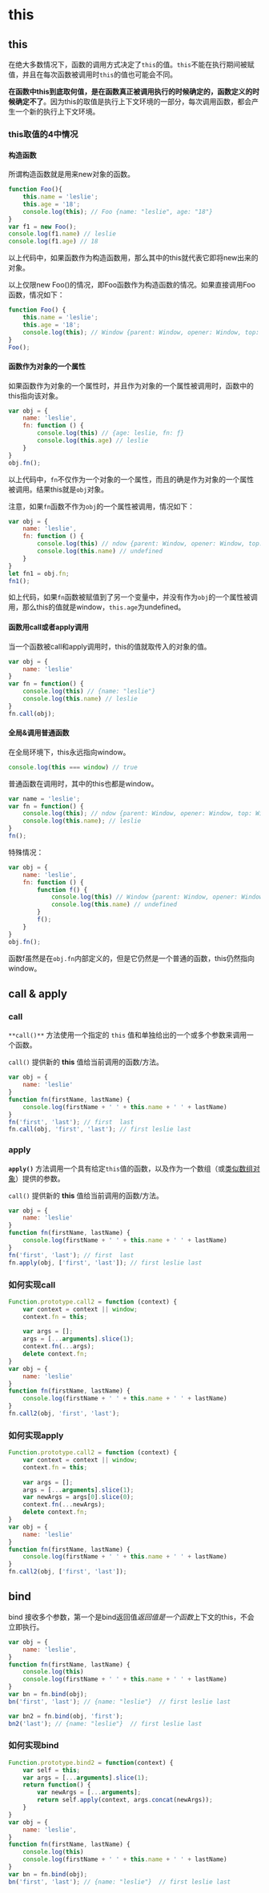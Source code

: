 # this



## this

在绝大多数情况下，函数的调用方式决定了`this`的值。`this`不能在执行期间被赋值，并且在每次函数被调用时`this`的值也可能会不同。

**在函数中this到底取何值，是在函数真正被调用执行的时候确定的，函数定义的时候确定不了**。因为this的取值是执行上下文环境的一部分，每次调用函数，都会产生一个新的执行上下文环境。

### this取值的4中情况

#### 构造函数

所谓构造函数就是用来new对象的函数。

```javascript
function Foo(){
    this.name = 'leslie';
    this.age = '18';
    console.log(this); // Foo {name: "leslie", age: "18"}
}
var f1 = new Foo();
console.log(f1.name) // leslie
console.log(f1.age) // 18
```

以上代码中，如果函数作为构造函数用，那么其中的this就代表它即将new出来的对象。

以上仅限new Foo()的情况，即Foo函数作为构造函数的情况。如果直接调用Foo函数，情况如下：

```javascript
function Foo() {
    this.name = 'leslie';
    this.age = '18';
    console.log(this); // Window {parent: Window, opener: Window, top: Window, length: 2, frames: Window, …}
}
Foo();
```

#### 函数作为对象的一个属性

如果函数作为对象的一个属性时，并且作为对象的一个属性被调用时，函数中的this指向该对象。

```javascript
var obj = {
    name: 'leslie',
    fn: function () {
		console.log(this) // {age: leslie, fn: ƒ}
        console.log(this.age) // leslie
    }
}
obj.fn();
```

以上代码中，`fn`不仅作为一个对象的一个属性，而且的确是作为对象的一个属性被调用。结果this就是`obj`对象。

注意，如果`fn`函数不作为`obj`的一个属性被调用，情况如下：

```javascript
var obj = {
    name: 'leslie',
    fn: function () {
		console.log(this) // ndow {parent: Window, opener: Window, top: Window, length: 2, frames: Window, …}
        console.log(this.name) // undefined
    }
}
let fn1 = obj.fn;
fn1();
```

如上代码，如果`fn`函数被赋值到了另一个变量中，并没有作为`obj`的一个属性被调用，那么this的值就是window，`this.age`为undefined。

#### 函数用call或者apply调用

当一个函数被call和apply调用时，this的值就取传入的对象的值。

```javascript
var obj = {
    name: 'leslie'
}
var fn = function() {
    console.log(this) // {name: "leslie"}
    console.log(this.name) // leslie 
}
fn.call(obj);
```

#### 全局&调用普通函数

在全局环境下，this永远指向window。

```javascript
console.log(this === window) // true
```

普通函数在调用时，其中的this也都是window。

```javascript
var name = 'leslie';
var fn = function() {
    console.log(this); // ndow {parent: Window, opener: Window, top: Window, length: 2, frames: Window, …}
    console.log(this.name); // leslie
}
fn();
```

特殊情况：

```javascript
var obj = {
    name: 'leslie',
    fn: function () {
        function f() {
            console.log(this) // Window {parent: Window, opener: Window, top: Window, length: 2, frames: Window, …}
            console.log(this.name) // undefined
        }
        f();
    }
}
obj.fn();
```

函数f虽然是在`obj.fn`内部定义的，但是它仍然是一个普通的函数，this仍然指向window。



## call & apply

### call

`**call()**` 方法使用一个指定的 `this` 值和单独给出的一个或多个参数来调用一个函数。

`call()` 提供新的 **this** 值给当前调用的函数/方法。

```javascript
var obj = {
    name: 'leslie'
}
function fn(firstName, lastName) {
    console.log(firstName + ' ' + this.name + ' ' + lastName)
}
fn('first', 'last'); // first  last
fn.call(obj, 'first', 'last'); // first leslie last
```

### apply

**`apply()`** 方法调用一个具有给定`this`值的函数，以及作为一个数组（或[类似数组对象](https://developer.mozilla.org/zh-CN/docs/Web/JavaScript/Guide/Indexed_collections#Working_with_array-like_objects)）提供的参数。

`call()` 提供新的 **this** 值给当前调用的函数/方法。

```javascript
var obj = {
    name: 'leslie'
}
function fn(firstName, lastName) {
    console.log(firstName + ' ' + this.name + ' ' + lastName)
}
fn('first', 'last'); // first  last
fn.apply(obj, ['first', 'last']); // first leslie last
```

### 如何实现call

```javascript
Function.prototype.call2 = function (context) {
    var context = context || window;
    context.fn = this;
    
    var args = [];
    args = [...arguments].slice(1);
    context.fn(...args);
    delete context.fn;
}
var obj = {
    name: 'leslie'
}
function fn(firstName, lastName) {
    console.log(firstName + ' ' + this.name + ' ' + lastName)
}
fn.call2(obj, 'first', 'last');
```

### 如何实现apply

```javascript
Function.prototype.call2 = function (context) {
    var context = context || window;
    context.fn = this;
    
    var args = [];
    args = [...arguments].slice(1);
    var newArgs = args[0].slice(0);
    context.fn(...newArgs);
    delete context.fn;
}
var obj = {
    name: 'leslie'
}
function fn(firstName, lastName) {
    console.log(firstName + ' ' + this.name + ' ' + lastName)
}
fn.call2(obj, ['first', 'last']);
```



## bind

bind 接收多个参数，第一个是bind返回值*返回值是一个函数*上下文的this，不会立即执行。

```javascript
var obj = {
    name: 'leslie',
}
function fn(firstName, lastName) {
    console.log(this)
    console.log(firstName + ' ' + this.name + ' ' + lastName)
}
var bn = fn.bind(obj);
bn('first', 'last'); // {name: "leslie"}  // first leslie last

var bn2 = fn.bind(obj, 'first');
bn2('last'); // {name: "leslie"}  // first leslie last
```

### 如何实现bind

```javascript
Function.prototype.bind2 = function(context) {
    var self = this;
    var args = [...arguments].slice(1);
    return function() {
        var newArgs = [...arguments];
        return self.apply(context, args.concat(newArgs));
    }
}
var obj = {
    name: 'leslie',
}
function fn(firstName, lastName) {
    console.log(this)
    console.log(firstName + ' ' + this.name + ' ' + lastName)
}
var bn = fn.bind(obj);
bn('first', 'last'); // {name: "leslie"}  // first leslie last
```

